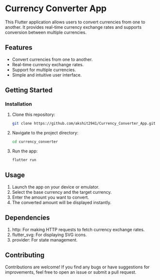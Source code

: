 # Currency Converter App

This Flutter application allows users to convert currencies from one to another. It provides real-time currency exchange rates and supports conversion between multiple currencies.

## Features

- Convert currencies from one to another.
- Real-time currency exchange rates.
- Support for multiple currencies.
- Simple and intuitive user interface.

## Getting Started

### Installation

1. Clone this repository:

   ```bash
   git clone https://github.com/akshit2941/Currency_Converter_App.git
   ```

2. Navigate to the project directory:

   ```bash
   cd currency_converter
   ```

3. Run the app:

   ```bash
   flutter run
   ```

## Usage
1. Launch the app on your device or emulator.
2. Select the base currency and the target currency.
3. Enter the amount you want to convert.
4. The converted amount will be displayed instantly.

## Dependencies
1. http: For making HTTP requests to fetch currency exchange rates.
2. flutter_svg: For displaying SVG icons.
3. provider: For state management.

## Contributing
Contributions are welcome! If you find any bugs or have suggestions for improvements, feel free to open an issue or submit a pull request.